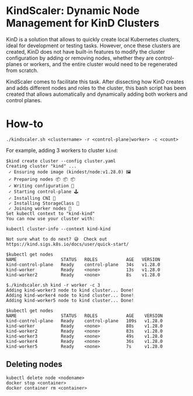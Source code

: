 # KindScaler: Dynamic Node Management for KinD Clusters

KinD is a solution that allows to quickly create local Kubernetes clusters, ideal for development or testing tasks. However, once these clusters are created, KinD does not have built-in features to modify the cluster configuration by adding or removing nodes, whether they are control-planes or workers, and the entire cluster would need to be regenerated from scratch.

KindScaler comes to facilitate this task. After dissecting how KinD creates and adds different nodes and roles to the cluster, this bash script has been created that allows automatically and dynamically adding both workers and control planes.

# How-to

```
./kindscaler.sh <clustername> -r <control-plane|worker> -c <count>
```

For example, adding 3 workers to cluster `kind`:

```
$kind create cluster --config cluster.yaml
Creating cluster "kind" ...
 ✓ Ensuring node image (kindest/node:v1.28.0) 🖼
 ✓ Preparing nodes 📦 📦 📦  
 ✓ Writing configuration 📜 
 ✓ Starting control-plane 🕹 
 ✓ Installing CNI 🔌 
 ✓ Installing StorageClass 💾 
 ✓ Joining worker nodes 🚜 
Set kubectl context to "kind-kind"                                                                                                                          
You can now use your cluster with:                                                                                                                          
                                                                                                                                                            
kubectl cluster-info --context kind-kind                                                                                                                    
                                                                                                                                                            
Not sure what to do next? 😅  Check out https://kind.sigs.k8s.io/docs/user/quick-start/                                                                     
                                                                                                                                                            
$kubectl get nodes                                                                                                   
NAME                 STATUS   ROLES           AGE   VERSION
kind-control-plane   Ready    control-plane   34s   v1.28.0
kind-worker          Ready    <none>          13s   v1.28.0
kind-worker2         Ready    <none>          8s    v1.28.0
                                                                                                                                                            
$./kindscaler.sh kind -r worker -c 3
Adding kind-worker3 node to kind cluster... Done!
Adding kind-worker4 node to kind cluster... Done!
Adding kind-worker5 node to kind cluster... Done!
                                                                                                                                                            
$kubectl get nodes
NAME                 STATUS   ROLES           AGE    VERSION
kind-control-plane   Ready    control-plane   109s   v1.28.0
kind-worker          Ready    <none>          88s    v1.28.0
kind-worker2         Ready    <none>          83s    v1.28.0
kind-worker3         Ready    <none>          49s    v1.28.0
kind-worker4         Ready    <none>          36s    v1.28.0
kind-worker5         Ready    <none>          7s     v1.28.0

```

## Deleting nodes

```
kubectl delete node <nodename>
docker stop <container>
docker container rm <container>
```

